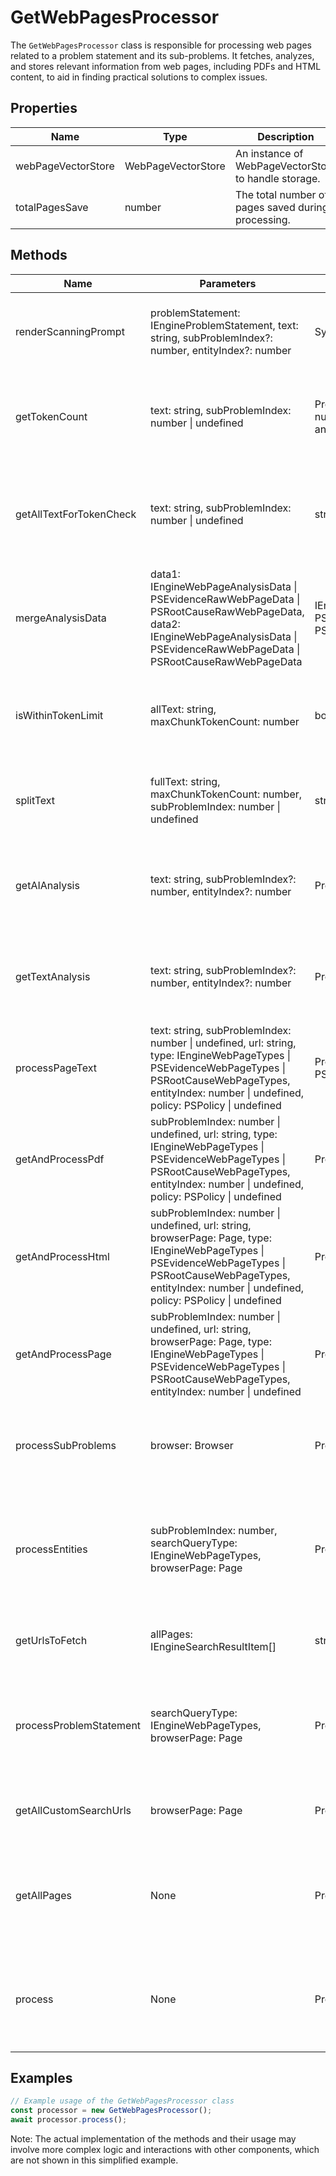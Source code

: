 # GetWebPagesProcessor

The `GetWebPagesProcessor` class is responsible for processing web pages related to a problem statement and its sub-problems. It fetches, analyzes, and stores relevant information from web pages, including PDFs and HTML content, to aid in finding practical solutions to complex issues.

## Properties

| Name                  | Type                          | Description                                           |
|-----------------------|-------------------------------|-------------------------------------------------------|
| webPageVectorStore    | WebPageVectorStore            | An instance of WebPageVectorStore to handle storage.  |
| totalPagesSave        | number                        | The total number of pages saved during processing.    |

## Methods

| Name                      | Parameters                                      | Return Type | Description                                                                 |
|---------------------------|-------------------------------------------------|-------------|-----------------------------------------------------------------------------|
| renderScanningPrompt      | problemStatement: IEngineProblemStatement, text: string, subProblemIndex?: number, entityIndex?: number | SystemMessage[] | Renders the scanning prompt for the AI to analyze the text.                  |
| getTokenCount             | text: string, subProblemIndex: number \| undefined | Promise<{ totalTokenCount: number; promptTokenCount: any; }> | Gets the token count for the given text and sub-problem index.               |
| getAllTextForTokenCheck   | text: string, subProblemIndex: number \| undefined | string      | Gets all text for token check including prompt messages and the given text.  |
| mergeAnalysisData         | data1: IEngineWebPageAnalysisData \| PSEvidenceRawWebPageData \| PSRootCauseRawWebPageData, data2: IEngineWebPageAnalysisData \| PSEvidenceRawWebPageData \| PSRootCauseRawWebPageData | IEngineWebPageAnalysisData \| PSEvidenceRawWebPageData \| PSRootCauseRawWebPageData | Merges two sets of analysis data into one.                                   |
| isWithinTokenLimit        | allText: string, maxChunkTokenCount: number | boolean     | Checks if the estimated token count is within the specified token limit.    |
| splitText                 | fullText: string, maxChunkTokenCount: number, subProblemIndex: number \| undefined | string[]    | Splits the text into chunks that are within the token limit.                 |
| getAIAnalysis             | text: string, subProblemIndex?: number, entityIndex?: number | Promise<IEngineWebPageAnalysisData> | Gets AI analysis for the given text, sub-problem index, and entity index.    |
| getTextAnalysis           | text: string, subProblemIndex?: number, entityIndex?: number | Promise<IEngineWebPageAnalysisData> | Gets text analysis for the given text, sub-problem index, and entity index.  |
| processPageText           | text: string, subProblemIndex: number \| undefined, url: string, type: IEngineWebPageTypes \| PSEvidenceWebPageTypes \| PSRootCauseWebPageTypes, entityIndex: number \| undefined, policy: PSPolicy \| undefined | Promise<void \| PSRefinedRootCause[]> | Processes the text of a web page and saves the analysis.                     |
| getAndProcessPdf          | subProblemIndex: number \| undefined, url: string, type: IEngineWebPageTypes \| PSEvidenceWebPageTypes \| PSRootCauseWebPageTypes, entityIndex: number \| undefined, policy: PSPolicy \| undefined | Promise<void> | Fetches and processes a PDF from a given URL.                                |
| getAndProcessHtml         | subProblemIndex: number \| undefined, url: string, browserPage: Page, type: IEngineWebPageTypes \| PSEvidenceWebPageTypes \| PSRootCauseWebPageTypes, entityIndex: number \| undefined, policy: PSPolicy \| undefined | Promise<void> | Fetches and processes HTML content from a given URL.                         |
| getAndProcessPage         | subProblemIndex: number \| undefined, url: string, browserPage: Page, type: IEngineWebPageTypes \| PSEvidenceWebPageTypes \| PSRootCauseWebPageTypes, entityIndex: number \| undefined | Promise<boolean> | Fetches and processes a web page from a given URL.                           |
| processSubProblems        | browser: Browser                                | Promise<void> | Processes sub-problems by fetching and analyzing their related web pages.    |
| processEntities           | subProblemIndex: number, searchQueryType: IEngineWebPageTypes, browserPage: Page | Promise<void> | Processes entities related to a sub-problem by fetching and analyzing their related web pages. |
| getUrlsToFetch            | allPages: IEngineSearchResultItem[]             | string[]    | Retrieves URLs to fetch from search result items.                            |
| processProblemStatement   | searchQueryType: IEngineWebPageTypes, browserPage: Page | Promise<void> | Processes the problem statement by fetching and analyzing related web pages. |
| getAllCustomSearchUrls    | browserPage: Page                               | Promise<void> | Fetches and processes custom search URLs.                                    |
| getAllPages               | None                                            | Promise<void> | Fetches and processes all pages related to the problem statement and sub-problems. |
| process                   | None                                            | Promise<void> | Main processing method that orchestrates the fetching and analysis of web pages. |

## Examples

```typescript
// Example usage of the GetWebPagesProcessor class
const processor = new GetWebPagesProcessor();
await processor.process();
```

Note: The actual implementation of the methods and their usage may involve more complex logic and interactions with other components, which are not shown in this simplified example.